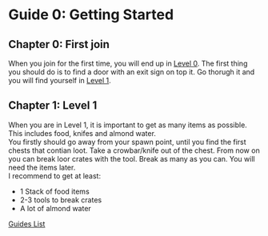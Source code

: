 # Guide 0: Getting Started

## Chapter 0: First join
When you join for the first time, you will end up in <a href="../levels/Level_0.md">Level 0</a>.
The first thing you should do is to find a door with an exit sign on top it.
Go thorugh it and you will find yourself in <a href="../levels/Level_1.md">Level 1</a>.

## Chapter 1: Level 1
When you are in Level 1, it is important to get as many items as possible.
This includes food, knifes and almond water.<br/>
You firstly should go away from your spawn point, until you find the first chests that contian loot.
Take a crowbar/knife out of the chest. From now on you can break loor crates with the tool.
Break as many as you can. You will need the items later.<br/>
I recommend to get at least:
* 1 Stack of food items
* 2-3 tools to break crates
* A lot of almond water

<a href="./Guides.md">Guides List</a>